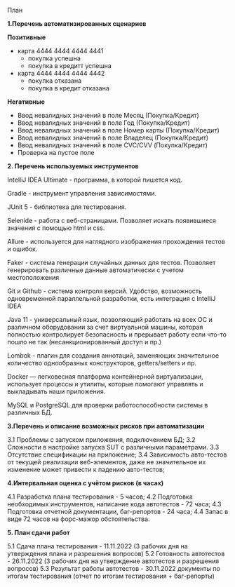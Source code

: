 
План

**1.Перечень автоматизированных сценариев**

**Позитивные**
- карта 4444 4444 4444 4441
    * покупка успешна
    * покупка в кредитт успешна
- карта 4444 4444 4444 4442
    * покупка отказана
    * покупка в кредит отказана

**Негативные**
- Ввод невалидных значений в поле Месяц (Покупка/Кредит)
- Ввод невалидных значений в поле Год (Покупка/Кредит)
- Ввод невалидных значений в поле Номер карты (Покупка/Кредит)
- Ввод невалидных значений в поле Владелец (Покупка/Кредит)
- Ввод невалидных значений в поле CVC/CVV (Покупка/Кредит)
- Проверка на пустое поле

**2. Перечень используемых инструментов**

IntelliJ IDEA Ultimate - программа, в которой пишется код.

Gradle - инструмент управления зависимостями.

JUnit 5 - библиотека для тестирования.

Selenide - работа с веб-страницами. Позволяет искать появившиеся значения с помощью html и css.

Allure - используется для наглядного изображения прохождения тестов и ошибок.

Faker - система генерации случайных данных для тестов. Позволяет генерировать различные данные автоматически с учетом местоположения

Git и Github - система контроля версий. Удобство, возможность одновременной параллельной разработки, есть интеграция с IntelliJ IDEA

Java 11 - универсальный язык, позволяющий работать на всех ОС и различном оборудовании за счет виртуальной машины, которая полностью контролирует безопасность и прерывает работу если что-то пошло не так (несанкционированный доступ и пр.)

Lombok - плагин для создания аннотаций, заменяющих значительное количество однообразных конструкторов, getters/setters и пр.

Docker — легковесная платформа контейнерной виртуализации, использует процессы и утилиты, которые помогают управлять и выкладывать наши приложения.

MySQL и PostgreSQL для проверки работоспособности системы в различных БД.

**3.Перечень и описание возможных рисков при автоматизации**

3.1 Проблемы с запуском приложения, подключением БД;
3.2 Сложности в настройке запуска SUT с различными параметрами.
3.3 Отсутствие спецификации на приложение;
3.4 Зависимость авто-тестов от текущей реализации веб-элементов, даже не значительное их изменение может привести к падению авто-тестов;

**4.Интервальная оценка с учётом рисков (в часах)**

4.1 Разработка плана тестирования - 5 часов;
4.2 Подготовка необходимых инструментов, написание кода автотестов - 72 часа;
4.3 Подготовка отчетной документации, баг-репортов - 24 часа;
4.4 Запас в виде 72 часов на форс-мажор обстоятельства.

**5. План сдачи работ**

   5.1 Сдача плана тестирования - 11.11.2022 (3 рабочих дня на утверждения плана и разрешения вопросов)
   5.2 Готовность автотестов - 26.11.2022 (3 рабочих дня на утверждение автотестов и разрешения вопросов)
   5.3 Результат работы автотестов - 30.11.2022 документы по итогам тестирования (отчет по итогам тестирования + баг-репорты)